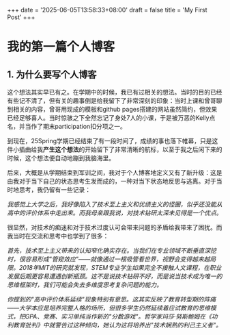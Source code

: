 +++
date = '2025-06-05T13:58:33+08:00'
draft = false
title = 'My First Post'
+++
# 我的第一篇个人博客
## 1. 为什么要写个人博客
这个想法其实早已有之。在学期中的时候，我已有过相关的想法。当时的目的已经有些记不清了，但有关的趣事倒是给我留下了非常深刻的印象：当时上课和曾哥聊到相关的内容，曾哥用现成的模板和github pages搭建的网站虽然简约，但效果已经足够喜人。当时惊骇之下全然忘记了身处7人的小课，于是被万恶的Kelly点名，并当作了期末participation扣分项之一。

到现在，25Spring学期已经结束了有一段时间了，成绩的事也落下帷幕，只是这件小插曲给我**产生这个想法**的开始留下了非常清晰的航标，以至于我之后闲下来的时候，这个想法便自动地蹦到我脑海里。

后来，大概是从学期结束到军训之间，我对于个人博客地定义又有了新升级：这是由我对于当下自己的状态思考生发而成的，一种对当下状态地反思与逃离。对于当时地思考，我仍留有一些记录：

*我感觉上大学之后，我好像陷入了技术至上主义和优绩主义的怪圈，似乎还没能从高中的评价体系中走出来。而我母亲跟我说，对技术钻研太深未见得是一个优点。*

很显然，对技术的痴迷和对于技术过度认可会带来问题的矛盾给我带来了困扰。而我当时在交流和思考中也学到了很多：

*首先，技术至上主义带来的认知窄化确实存在。当我们在专业领域不断垂直深挖时，很容易形成"管窥效应"——就像通过一根吸管看世界，视野会变得越来越局限。2018年MIT的研究就发现，STEM专业学生如果完全不接触人文课程，在职业发展后期更容易遭遇创新瓶颈。这不是说技术钻研不好，而是说当技术成为唯一的思维框架时，我们可能会失去多维度思考复杂问题的能力。*

*你提到的"高中评价体系延续"现象特别有意思。这其实反映了教育转型期的阵痛——大学本应是培养完整人格的场所，但很多学生仍然延续着应试教育的思维模式，把GPA、竞赛、实习单纯当作新的"分数游戏"。哲学家玛莎·努斯鲍姆在《功利教育批判》中就警告过这种倾向，她认为这将培养出"技术娴熟的利己主义者"。*



